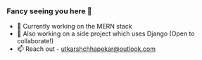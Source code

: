 ### Fancy seeing you here 👋

- 🏢 Currently working on the MERN stack
- 👯 Also working on a side project which uses Django (Open to collaborate!)
- 📫 Reach out - utkarshchhapekar@outlook.com
